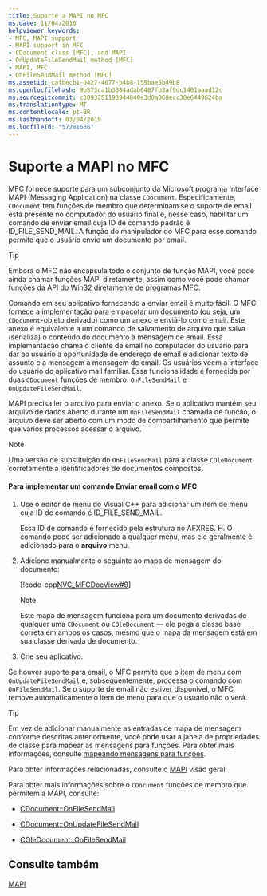 ```yaml
---
title: Suporte a MAPI no MFC
ms.date: 11/04/2016
helpviewer_keywords:
- MFC, MAPI support
- MAPI support in MFC
- CDocument class [MFC], and MAPI
- OnUpdateFileSendMail method [MFC]
- MAPI, MFC
- OnFileSendMail method [MFC]
ms.assetid: cafbecb1-0427-4077-b4b8-159bae5b49b8
ms.openlocfilehash: 9b873ca1b3384adab6487fb3af9dc1401aaad12c
ms.sourcegitcommit: c3093251193944840e3d0a068ecc30e6449624ba
ms.translationtype: MT
ms.contentlocale: pt-BR
ms.lasthandoff: 03/04/2019
ms.locfileid: "57281636"
---
```

# <a name="mapi-support-in-mfc"></a>Suporte a MAPI no MFC

MFC fornece suporte para um subconjunto da Microsoft programa Interface MAPI (Messaging Application) na classe `CDocument`. Especificamente, `CDocument` tem funções de membro que determinam se o suporte de email está presente no computador do usuário final e, nesse caso, habilitar um comando de enviar email cuja ID de comando padrão é ID_FILE_SEND_MAIL. A função do manipulador do MFC para esse comando permite que o usuário envie um documento por email.

> [!TIP]
>  Embora o MFC não encapsula todo o conjunto de função MAPI, você pode ainda chamar funções MAPI diretamente, assim como você pode chamar funções da API do Win32 diretamente de programas MFC.

Comando em seu aplicativo fornecendo a enviar email é muito fácil. O MFC fornece a implementação para empacotar um documento (ou seja, um `CDocument`-objeto derivado) como um anexo e enviá-lo como email. Este anexo é equivalente a um comando de salvamento de arquivo que salva (serializa) o conteúdo do documento à mensagem de email. Essa implementação chama o cliente de email no computador do usuário para dar ao usuário a oportunidade de endereço de email e adicionar texto de assunto e a mensagem à mensagem de email. Os usuários veem a interface do usuário do aplicativo mail familiar. Essa funcionalidade é fornecida por duas `CDocument` funções de membro: `OnFileSendMail` e `OnUpdateFileSendMail`.

MAPI precisa ler o arquivo para enviar o anexo. Se o aplicativo mantém seu arquivo de dados aberto durante um `OnFileSendMail` chamada de função, o arquivo deve ser aberto com um modo de compartilhamento que permite que vários processos acessar o arquivo.

> [!NOTE]
>  Uma versão de substituição do `OnFileSendMail` para a classe `COleDocument` corretamente a identificadores de documentos compostos.

#### <a name="to-implement-a-send-mail-command-with-mfc"></a>Para implementar um comando Enviar email com o MFC

1. Use o editor de menu do Visual C++ para adicionar um item de menu cuja ID de comando é ID_FILE_SEND_MAIL.

   Essa ID de comando é fornecido pela estrutura no AFXRES. H. O comando pode ser adicionado a qualquer menu, mas ele geralmente é adicionado para o **arquivo** menu.

1. Adicione manualmente o seguinte ao mapa de mensagem do documento:

   [!code-cpp[NVC_MFCDocView#9](../mfc/codesnippet/cpp/mapi-support-in-mfc_1.cpp)]

    > [!NOTE]
    >  Este mapa de mensagem funciona para um documento derivadas de qualquer uma `CDocument` ou `COleDocument` — ele pega a classe base correta em ambos os casos, mesmo que o mapa da mensagem está em sua classe derivada de documento.

1. Crie seu aplicativo.

Se houver suporte para email, o MFC permite que o item de menu com `OnUpdateFileSendMail` e, subsequentemente, processa o comando com `OnFileSendMail`. Se o suporte de email não estiver disponível, o MFC remove automaticamente o item de menu para que o usuário não o verá.

> [!TIP]
>  Em vez de adicionar manualmente as entradas de mapa de mensagem conforme descritas anteriormente, você pode usar a janela de propriedades de classe para mapear as mensagens para funções. Para obter mais informações, consulte [mapeando mensagens para funções](../mfc/reference/mapping-messages-to-functions.md).

Para obter informações relacionadas, consulte o [MAPI](../mfc/mapi.md) visão geral.

Para obter mais informações sobre o `CDocument` funções de membro que permitem a MAPI, consulte:

- [CDocument::OnFileSendMail](../mfc/reference/cdocument-class.md#onfilesendmail)

- [CDocument::OnUpdateFileSendMail](../mfc/reference/cdocument-class.md#onupdatefilesendmail)

- [COleDocument::OnFileSendMail](../mfc/reference/coledocument-class.md#onfilesendmail)

## <a name="see-also"></a>Consulte também

[MAPI](../mfc/mapi.md)
